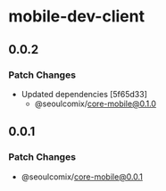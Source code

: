# mobile-dev-client

## 0.0.2

### Patch Changes

- Updated dependencies [5f65d33]
  - @seoulcomix/core-mobile@0.1.0

## 0.0.1

### Patch Changes

- @seoulcomix/core-mobile@0.0.1
